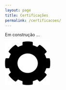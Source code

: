 ```yaml
---
layout: page
title: Certificações
permalink: /certificacoes/
---
```


Em construção ...

<img src="/assets/img/engrenagem.png" height="144px">